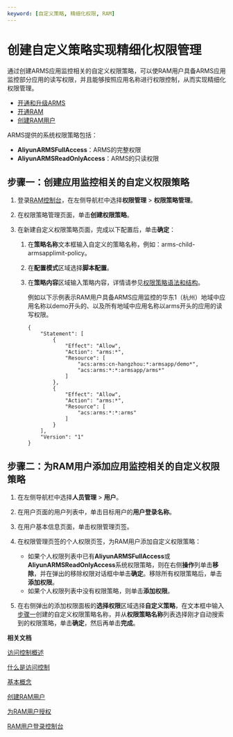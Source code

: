 ```yaml
---
keyword: [自定义策略, 精细化权限, RAM]
---
```


# 创建自定义策略实现精细化权限管理

通过创建ARMS应用监控相关的自定义权限策略，可以使RAM用户具备ARMS应用监控部分应用的读写权限，并且能够按照应用名称进行权限控制，从而实现精细化权限管理。

-   [开通和升级ARMS](/cn.zh-CN/快速入门/开通和升级ARMS.md)
-   [开通RAM](/cn.zh-CN/产品定价/计费方法.md)
-   [创建RAM用户](/cn.zh-CN/用户管理/基本操作/创建RAM用户.md)

ARMS提供的系统权限策略包括：

-   **AliyunARMSFullAccess**：ARMS的完整权限
-   **AliyunARMSReadOnlyAccess**：ARMS的只读权限

## 步骤一：创建应用监控相关的自定义权限策略

1.  登录[RAM控制台](http://ram.console.aliyun.com)，在左侧导航栏中选择**权限管理** \> **权限策略管理**。

2.  在权限策略管理页面，单击**创建权限策略**。

3.  在新建自定义权限策略页面，完成以下配置后，单击**确定**：

    1.  在**策略名称**文本框输入自定义的策略名称，例如：arms-child-armsapplimit-policy。

    2.  在**配置模式**区域选择**脚本配置**。

    3.  在**策略内容**区域输入策略内容，详情请参见[权限策略语法和结构](/cn.zh-CN/权限策略管理/权限策略语言/权限策略语法和结构.md)。

        例如以下示例表示RAM用户具备ARMS应用监控的华东1（杭州）地域中应用名称以demo开头的、以及所有地域中应用名称以arms开头的应用的读写权限。

        ```
        {
            "Statement": [
                {
                    "Effect": "Allow",
                    "Action": "arms:*",
                    "Resource": [
                        "acs:arms:cn-hangzhou:*:armsapp/demo*",
                        "acs:arms:*:*:armsapp/arms*"
                    ]
                },
                {
                    "Effect": "Allow",
                    "Action": "arms:*",
                    "Resource": [
                        "acs:arms:*:*:arms"
                    ]
                }
            ],
            "Version": "1"
        }
        ```


## 步骤二：为RAM用户添加应用监控相关的自定义权限策略

1.  在左侧导航栏中选择**人员管理** \> **用户**。

2.  在用户页面的用户列表中，单击目标用户的**用户登录名称**。

3.  在用户基本信息页面，单击权限管理页签。

4.  在权限管理页签的个人权限页签，为RAM用户添加自定义权限策略：

    -   如果个人权限列表中已有**AliyunARMSFullAccess**或**AliyunARMSReadOnlyAccess**系统权限策略，则在右侧**操作**列单击**移除**，并在弹出的移除权限对话框中单击**确定**。移除所有权限策略后，单击**添加权限**。
    -   如果个人权限列表中没有权限策略，则单击**添加权限**。
5.  在右侧弹出的添加权限面板的**选择权限**区域选择**自定义策略**，在文本框中输入[步骤一](#section_56q_4wg_dob)创建的自定义权限策略名称，并从**权限策略名称**列表选择刚才自动搜索到的权限策略，单击**确定**，然后再单击**完成**。


**相关文档**  


[访问控制概述](/cn.zh-CN/访问控制/访问控制概述.md)

[什么是访问控制](/cn.zh-CN/产品简介/什么是访问控制.md)

[基本概念](/cn.zh-CN/产品简介/基本概念.md)

[创建RAM用户](/cn.zh-CN/用户管理/基本操作/创建RAM用户.md)

[为RAM用户授权](/cn.zh-CN/用户管理/授权管理/为RAM用户授权.md)

[RAM用户登录控制台](/cn.zh-CN/用户管理/登录管理/RAM用户登录控制台.md)

